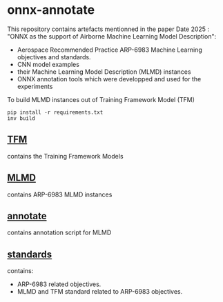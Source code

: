 # onnx-annotate
This repository contains artefacts mentionned in the paper Date 2025 : "ONNX as the support of Airborne Machine Learning Model Description":
* Aerospace Recommended Practice ARP-6983 Machine Learning objectives and standards.
* CNN model examples
* their Machine Learning Model Description (MLMD) instances
* ONNX annotation tools which were developped and used for the experiments

To build MLMD instances out of Training Framework Model (TFM)

    pip install -r requirements.txt
    inv build

## [TFM](TFM) 
contains the Training Framework Models

## [MLMD](MLMD)
contains ARP-6983 MLMD instances 

## [annotate](annotate) 
contains annotation script for MLMD

## [standards](standards)
contains: 
* ARP-6983 related objectives.
* MLMD and TFM standard related to ARP-6983 objectives.
